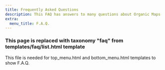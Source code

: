```yaml
---
title: Frequently Asked Questions
description: This FAQ has answers to many questions about Organic Maps app, our contributors, and our project
extra:
  menu_title: F.A.Q.
---
```


### This page is replaced with taxonomy "faq" from templates/faq/list.html template
This file is needed for top_menu.html and bottom_menu.html templates to show F.A.Q.